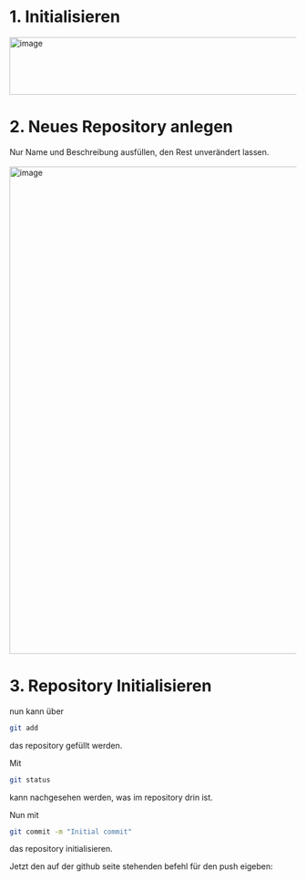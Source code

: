 # 1. Initialisieren
<img width="739" height="101" alt="image" src="https://github.com/user-attachments/assets/a7fdfee3-7cb3-457a-ab26-fef16fcf511e" />

# 2. Neues Repository anlegen
Nur Name und Beschreibung ausfüllen, den Rest unverändert lassen.
<br><br>
<img width="784" height="855" alt="image" src="https://github.com/user-attachments/assets/5d41a08f-3bbe-4813-a202-33a5bc48677e" />

# 3. Repository Initialisieren
nun kann über
```bash
git add
```
das repository gefüllt werden.

Mit
```bash
git status
```
kann nachgesehen werden, was im repository drin ist.

Nun mit
```bash
git commit -m "Initial commit"
```
das repository initialisieren.

Jetzt den auf der github seite stehenden befehl für den push eigeben:

